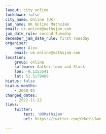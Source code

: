 ```yaml
---
layout: city_online
lockdown: false
city_name: Online (UK)
jam_name: UK Online MathsJam
email: uk.online@mathsjam.com
jam_date_rule: second Tuesday
december_jam_date_rule: first Tuesday
organiser:
    name: Alex
    email: uk.online@mathsjam.com
location:
    group: online
    software: Gather.town and Slack
    lon: -0.1155541
    lat: 51.5179489
hiatus: false
hiatus_months:
    - 2020-03
changed_dates:
    - 2022-11-22
links:
    twitter:
        text: '@OMathsJam'
        url: https://twitter.com/OMathsJam

---
```


